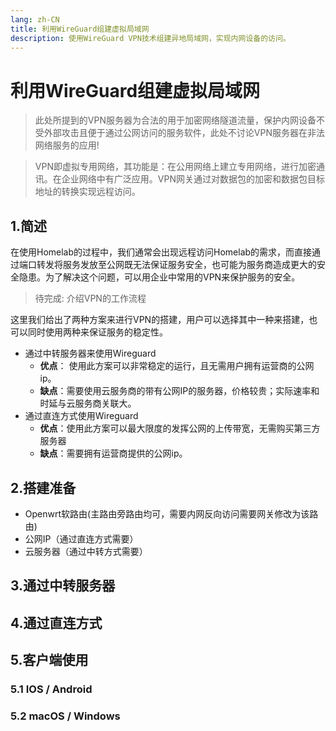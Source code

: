 ```yaml
---
lang: zh-CN
title: 利用WireGuard组建虚拟局域网
description: 使用WireGuard VPN技术组建异地局域网，实现内网设备的访问。
---
```


# 利用WireGuard组建虚拟局域网

> 此处所提到的VPN服务器为合法的用于加密网络隧道流量，保护内网设备不受外部攻击且便于通过公网访问的服务软件，此处不讨论VPN服务器在非法网络服务的应用!

> VPN即虚拟专用网络，其功能是：在公用网络上建立专用网络，进行加密通讯。在企业网络中有广泛应用。VPN网关通过对数据包的加密和数据包目标地址的转换实现远程访问。

## 1.简述

在使用Homelab的过程中，我们通常会出现远程访问Homelab的需求，而直接通过端口转发将服务发放至公网既无法保证服务安全，也可能为服务商造成更大的安全隐患。为了解决这个问题，可以用企业中常用的VPN来保护服务的安全。

> 待完成: 介绍VPN的工作流程

这里我们给出了两种方案来进行VPN的搭建，用户可以选择其中一种来搭建，也可以同时使用两种来保证服务的稳定性。

- 通过中转服务器来使用Wireguard
  - **优点**： 使用此方案可以非常稳定的运行，且无需用户拥有运营商的公网ip。
  - **缺点**：需要使用云服务商的带有公网IP的服务器，价格较贵；实际速率和时延与云服务商关联大。
- 通过直连方式使用Wireguard
  - **优点**：使用此方案可以最大限度的发挥公网的上传带宽，无需购买第三方服务器
  - **缺点**：需要拥有运营商提供的公网ip。

## 2.搭建准备

- Openwrt软路由(主路由旁路由均可，需要内网反向访问需要网关修改为该路由)
- 公网IP（通过直连方式需要）
- 云服务器（通过中转方式需要）

## 3.通过中转服务器

## 4.通过直连方式

## 5.客户端使用

### 5.1 IOS / Android

### 5.2 macOS / Windows
